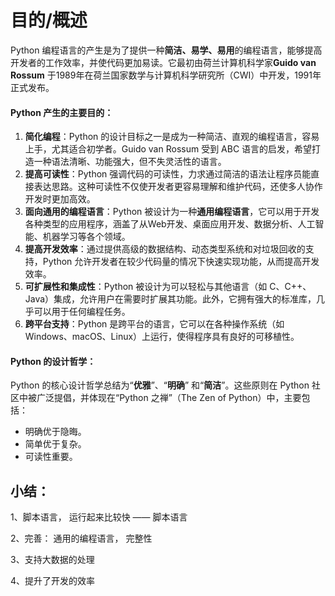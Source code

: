 # 目的/概述

Python 编程语言的产生是为了提供一种**简洁、易学、易用**的编程语言，能够提高开发者的工作效率，并使代码更加易读。它最初由荷兰计算机科学家**Guido van Rossum** 于1989年在荷兰国家数学与计算机科学研究所（CWI）中开发，1991年正式发布。

#### Python 产生的主要目的：

1. **简化编程**：Python 的设计目标之一是成为一种简洁、直观的编程语言，容易上手，尤其适合初学者。Guido van Rossum 受到 ABC 语言的启发，希望打造一种语法清晰、功能强大，但不失灵活性的语言。
2. **提高可读性**：Python 强调代码的可读性，力求通过简洁的语法让程序员能直接表达思路。这种可读性不仅使开发者更容易理解和维护代码，还使多人协作开发时更加高效。
3. **面向通用的编程语言**：Python 被设计为一种**通用编程语言**，它可以用于开发各种类型的应用程序，涵盖了从Web开发、桌面应用开发、数据分析、人工智能、机器学习等各个领域。
4. **提高开发效率**：通过提供高级的数据结构、动态类型系统和对垃圾回收的支持，Python 允许开发者在较少代码量的情况下快速实现功能，从而提高开发效率。
5. **可扩展性和集成性**：Python 被设计为可以轻松与其他语言（如 C、C++、Java）集成，允许用户在需要时扩展其功能。此外，它拥有强大的标准库，几乎可以用于任何编程任务。
6. **跨平台支持**：Python 是跨平台的语言，它可以在各种操作系统（如 Windows、macOS、Linux）上运行，使得程序具有良好的可移植性。

#### Python 的设计哲学：

Python 的核心设计哲学总结为“**优雅**”、“**明确**” 和“**简洁**”。这些原则在 Python 社区中被广泛提倡，并体现在“Python 之禅”（The Zen of Python）中，主要包括：

* 明确优于隐晦。
* 简单优于复杂。
* 可读性重要。



## 小结：

1、脚本语言， 运行起来比较快 —— 脚本语言

2、完善： 通用的编程语言， 完整性

3、支持大数据的处理

4、提升了开发的效率



